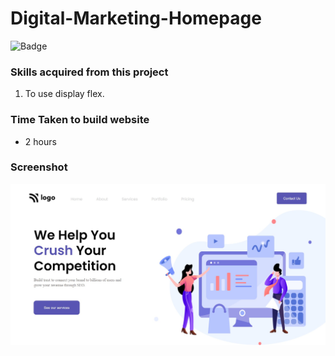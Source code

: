 # Digital-Marketing-Homepage

![Badge](https://img.shields.io/badge/Technologies-HTML%2FCSS-brightgreen)

### Skills acquired from this project
1. To use display flex.

### Time Taken to build website
- 2 hours

### Screenshot

![Screenshot](/4_screenshot.png)
